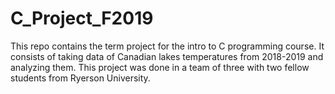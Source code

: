 # C_Project_F2019
This repo contains the term project for the intro to C programming course. It consists of taking data of Canadian lakes temperatures from 2018-2019 and analyzing them.
This project was done in a team of three with two fellow students from Ryerson University.
